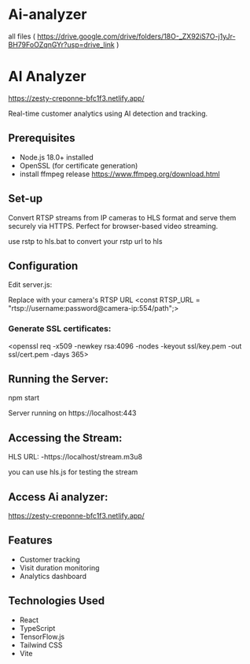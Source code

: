 # Ai-analyzer

all files ( https://drive.google.com/drive/folders/18O-_ZX92iS7O-j1yJr-BH79FoOZqnGYr?usp=drive_link )

# AI Analyzer
https://zesty-creponne-bfc1f3.netlify.app/

Real-time customer analytics using AI detection and tracking.

## Prerequisites

- Node.js 18.0+ installed
- OpenSSL (for certificate generation)
- install ffmpeg release https://www.ffmpeg.org/download.html

## Set-up
Convert RTSP streams from IP cameras to HLS format and serve them securely via HTTPS. Perfect for browser-based video streaming.

 use rstp to hls.bat to convert your rstp url to hls

## Configuration

Edit server.js:

Replace with your camera's RTSP URL
<const RTSP_URL = "rtsp://username:password@camera-ip:554/path";>

### Generate SSL certificates:

<openssl req -x509 -newkey rsa:4096 -nodes -keyout ssl/key.pem -out ssl/cert.pem -days 365>

## Running the Server:

npm start 

Server running on https://localhost:443

## Accessing the Stream:
HLS URL: -https://localhost/stream.m3u8

you can use hls.js for testing the stream

## Access Ai analyzer:
https://zesty-creponne-bfc1f3.netlify.app/

## Features

- Customer tracking
- Visit duration monitoring
- Analytics dashboard

## Technologies Used

- React
- TypeScript
- TensorFlow.js
- Tailwind CSS
- Vite
